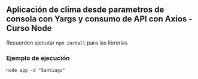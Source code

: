 ## Aplicación de clima desde parametros de consola con Yargs y consumo de API con Axios - Curso Node

Recuerden ejecutar ```npm install``` para las librerías

### Ejemplo de ejecución
```
node app -d "Santiago"
```